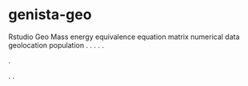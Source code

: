 # genista-geo
Rstudio Geo Mass energy equivalence equation matrix numerical data geolocation population
.
.
.
.
.




.






















.
.



























